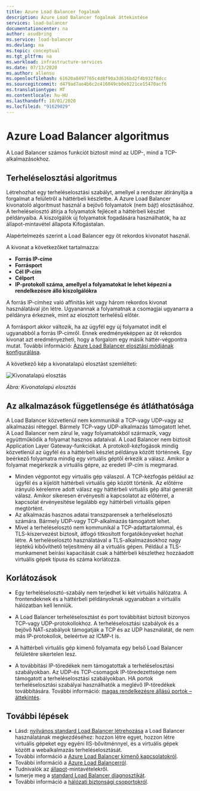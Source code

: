 ```yaml
---
title: Azure Load Balancer fogalmak
description: Azure Load Balancer fogalmak áttekintése
services: load-balancer
documentationcenter: na
author: asudbring
ms.service: load-balancer
ms.devlang: na
ms.topic: conceptual
ms.tgt_pltfrm: na
ms.workload: infrastructure-services
ms.date: 07/13/2020
ms.author: allensu
ms.openlocfilehash: 61620a8497765c4d8f90a3d616bd2f4b932f8dcc
ms.sourcegitcommit: d479ad7ae4b6c2c416049cb0e0221ce15470acf6
ms.translationtype: MT
ms.contentlocale: hu-HU
ms.lasthandoff: 10/01/2020
ms.locfileid: "91629029"
---
```

# <a name="azure-load-balancer-algorithm"></a>Azure Load Balancer algoritmus

A Load Balancer számos funkciót biztosít mind az UDP-, mind a TCP-alkalmazásokhoz.

## <a name="load-balancing-algorithm"></a>Terheléselosztási algoritmus

Létrehozhat egy terheléselosztási szabályt, amellyel a rendszer átirányítja a forgalmat a felületről a háttérbeli készletbe. A Azure Load Balancer kivonatoló algoritmust használ a bejövő folyamatok (nem bájt) elosztásához. A terheléselosztó átírja a folyamatok fejléceit a háttérbeli készlet példányaiba. A kiszolgálók új folyamatok fogadására használhatók, ha az állapot-mintavétel állapota Kifogástalan.

Alapértelmezés szerint a Load Balancer egy öt rekordos kivonatot használ.

A kivonat a következőket tartalmazza:

- **Forrás IP-címe**
- **Forrásport**
- **Cél IP-cím**
- **Célport**
- **IP-protokoll száma, amellyel a folyamatokat le lehet képezni a rendelkezésre álló kiszolgálókra**

A forrás IP-címhez való affinitás két vagy három rekordos kivonat használatával jön létre. Ugyanannak a folyamatnak a csomagjai ugyanarra a példányra érkeznek, mint az elosztott terhelésű előtér.

A forrásport akkor változik, ha az ügyfél egy új folyamatot indít el ugyanabból a forrás IP-címről. Ennek eredményeképpen az öt rekordos kivonat azt eredményezheti, hogy a forgalom egy másik háttér-végpontra mutat.
További információ: [Azure Load Balancer elosztási módjának konfigurálása](./load-balancer-distribution-mode.md).

A következő kép a kivonatalapú elosztást szemlélteti:

![Kivonatalapú elosztás](./media/load-balancer-overview/load-balancer-distribution.png)

*Ábra: Kivonatalapú elosztás*

## <a name="application-independence-and-transparency"></a>Az alkalmazások függetlensége és átláthatósága

A Load Balancer közvetlenül nem kommunikál a TCP-vagy UDP-vagy az alkalmazási réteggel. Bármely TCP-vagy UDP-alkalmazás támogatott lehet. A Load Balancer nem zárul le, vagy folyamatokból származik, vagy együttműködik a folyamat hasznos adataival. A Load Balancer nem biztosít Application Layer Gateway-funkciókat. A protokoll-kézfogások mindig közvetlenül az ügyfél és a háttérbeli készlet példánya között történnek. Egy beérkező folyamatra mindig egy virtuális géptől érkezik a válasz. Amikor a folyamat megérkezik a virtuális gépre, az eredeti IP-cím is megmarad.

- Minden végpontot egy virtuális gép válaszol. A TCP-kézfogás például az ügyfél és a kijelölt háttérbeli virtuális gép között történik. Az előtérre irányuló kérelemre adott válasz egy háttérbeli virtuális gép által generált válasz. Amikor sikeresen érvényesíti a kapcsolatot az előtérrel, a kapcsolat érvényesítése legalább egy háttérbeli virtuális gépen megtörtént.
- Az alkalmazás hasznos adatai transzparensek a terheléselosztó számára. Bármely UDP-vagy TCP-alkalmazás támogatott lehet.
- Mivel a terheléselosztó nem kommunikál a TCP-adattartalommal, és TLS-kiszervezést biztosít, átfogó titkosított forgatókönyveket hozhat létre. A terheléselosztó használatával a TLS-alkalmazásokhoz nagy léptékű kibővíthető teljesítmény áll a virtuális gépen. Például a TLS-munkamenet beírási kapacitását csak a háttérbeli készlethez hozzáadott virtuális gépek típusa és száma korlátozza.

## <a name="limitations"></a><a name = "limitations"></a>Korlátozások

- Egy terheléselosztó-szabály nem terjedhet ki két virtuális hálózatra.  A frontendeknek és a háttérbeli példányoknak ugyanabban a virtuális hálózatban kell lenniük.  

- A Load Balancer terheléselosztást és port továbbítást biztosít bizonyos TCP-vagy UDP-protokollokhoz. A terheléselosztási szabályok és a bejövő NAT-szabályok támogatják a TCP és az UDP használatát, de nem más IP-protokollok, beleértve az ICMP-t is.

- A háttérbeli virtuális gép kimenő folyamata egy belső Load Balancer felületére sikertelen lesz.

- A továbbítási IP-töredékek nem támogatottak a terheléselosztási szabályokban. Az UDP-és TCP-csomagok IP-töredezettsége nem támogatott a terheléselosztási szabályokban. HA portok terheléselosztási szabályai használhatók a meglévő IP-töredékek továbbítására. További információ: [magas rendelkezésre állású portok – áttekintés](load-balancer-ha-ports-overview.md).

## <a name="next-steps"></a>További lépések

- Lásd: [nyilvános standard Load Balancer létrehozása](quickstart-load-balancer-standard-public-portal.md) a Load Balancer használatának megkezdéséhez: hozzon létre egyet, hozzon létre virtuális gépeket egy egyéni IIS-bővítménnyel, és a virtuális gépek között a webalkalmazás terheléselosztását.
- További információ a [Azure Load Balancer kimenő kapcsolatokról](load-balancer-outbound-connections.md).
- További információ a [Azure Load Balancerról](load-balancer-overview.md).
- Tudnivalók az [állapot](load-balancer-custom-probe-overview.md)-mintavételekről.
- Ismerje meg a [standard Load Balancer diagnosztikát](load-balancer-standard-diagnostics.md).
- További információ a [hálózati biztonsági csoportokról](../virtual-network/security-overview.md).
